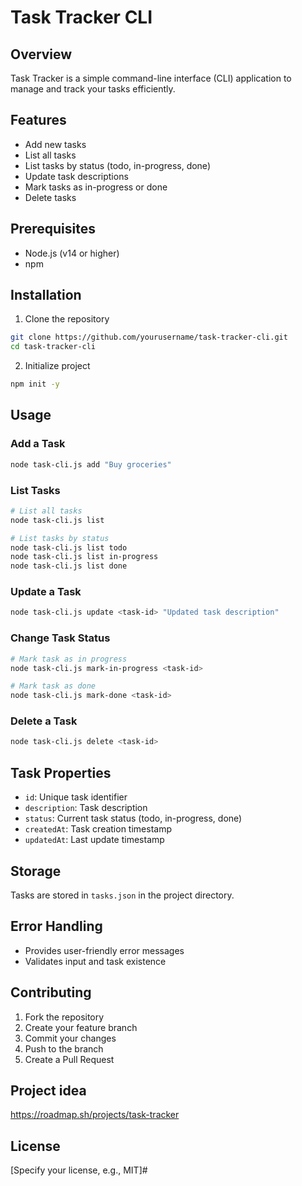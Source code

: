 # Task Tracker CLI

## Overview
Task Tracker is a simple command-line interface (CLI) application to manage and track your tasks efficiently.

## Features
- Add new tasks
- List all tasks
- List tasks by status (todo, in-progress, done)
- Update task descriptions
- Mark tasks as in-progress or done
- Delete tasks

## Prerequisites
- Node.js (v14 or higher)
- npm

## Installation
1. Clone the repository
```bash
git clone https://github.com/yourusername/task-tracker-cli.git
cd task-tracker-cli
```

2. Initialize project
```bash
npm init -y
```

## Usage

### Add a Task
```bash
node task-cli.js add "Buy groceries"
```

### List Tasks
```bash
# List all tasks
node task-cli.js list

# List tasks by status
node task-cli.js list todo
node task-cli.js list in-progress
node task-cli.js list done
```

### Update a Task
```bash
node task-cli.js update <task-id> "Updated task description"
```

### Change Task Status
```bash
# Mark task as in progress
node task-cli.js mark-in-progress <task-id>

# Mark task as done
node task-cli.js mark-done <task-id>
```

### Delete a Task
```bash
node task-cli.js delete <task-id>
```

## Task Properties
- `id`: Unique task identifier
- `description`: Task description
- `status`: Current task status (todo, in-progress, done)
- `createdAt`: Task creation timestamp
- `updatedAt`: Last update timestamp

## Storage
Tasks are stored in `tasks.json` in the project directory.

## Error Handling
- Provides user-friendly error messages
- Validates input and task existence

## Contributing
1. Fork the repository
2. Create your feature branch
3. Commit your changes
4. Push to the branch
5. Create a Pull Request

## Project idea
https://roadmap.sh/projects/task-tracker

## License
[Specify your license, e.g., MIT]#
